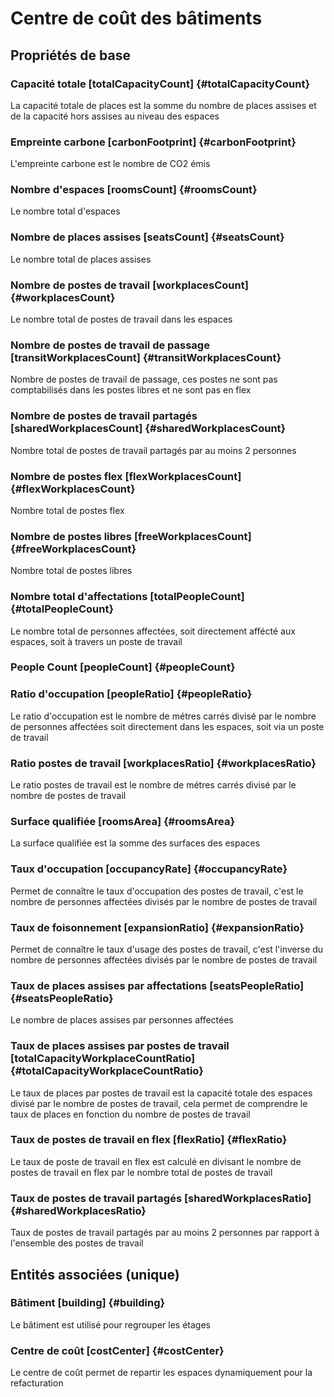 # Centre de coût des bâtiments
<!--- THIS FILE IS GENERATED PLEASE DO NOT EDIT IT DIRECTLY --->



## Propriétés de base

### Capacité totale [totalCapacityCount] {#totalCapacityCount}
        
La capacité totale de places est la somme du nombre de places assises et de la capacité hors assises au niveau des espaces
### Empreinte carbone [carbonFootprint] {#carbonFootprint}
        
L'empreinte carbone est le nombre de CO2 émis
### Nombre d'espaces [roomsCount] {#roomsCount}
        
Le nombre total d'espaces
### Nombre de places assises [seatsCount] {#seatsCount}
        
Le nombre total de places assises
### Nombre de postes de travail [workplacesCount] {#workplacesCount}
        
Le nombre total de postes de travail dans les espaces
### Nombre de postes de travail de passage [transitWorkplacesCount] {#transitWorkplacesCount}
        
Nombre de postes de travail de passage, ces postes ne sont pas comptabilisés dans les postes libres et ne sont pas en flex
### Nombre de postes de travail partagés [sharedWorkplacesCount] {#sharedWorkplacesCount}
        
Nombre total de postes de travail partagés par au moins 2 personnes
### Nombre de postes flex [flexWorkplacesCount] {#flexWorkplacesCount}
        
Nombre total de postes flex
### Nombre de postes libres [freeWorkplacesCount] {#freeWorkplacesCount}
        
Nombre total de postes libres
### Nombre total d'affectations [totalPeopleCount] {#totalPeopleCount}
        
Le nombre total de personnes affectées, soit directement affécté aux espaces, soit à travers un poste de travail
### People Count [peopleCount] {#peopleCount}
        

### Ratio d'occupation [peopleRatio] {#peopleRatio}
        
Le ratio d'occupation est le nombre de métres carrés divisé par le nombre de personnes affectées soit directement dans les espaces, soit via un poste de travail
### Ratio postes de travail [workplacesRatio] {#workplacesRatio}
        
Le ratio postes de travail est le nombre de métres carrés divisé par le nombre de postes de travail
### Surface qualifiée [roomsArea] {#roomsArea}
        
La surface qualifiée est la somme des surfaces des espaces
### Taux d'occupation [occupancyRate] {#occupancyRate}
        
Permet de connaître le taux d'occupation des postes de travail, c'est le nombre de personnes affectées divisés par le nombre de postes de travail
### Taux de foisonnement [expansionRatio] {#expansionRatio}
        
Permet de connaître le taux d'usage des postes de travail, c'est l'inverse du nombre de personnes affectées divisés par le nombre de postes de travail
### Taux de places assises par affectations [seatsPeopleRatio] {#seatsPeopleRatio}
        
Le nombre de places assises par personnes affectées
### Taux de places assises par postes de travail [totalCapacityWorkplaceCountRatio] {#totalCapacityWorkplaceCountRatio}
        
Le taux de places par postes de travail est la capacité totale des espaces divisé par le nombre de postes de travail, cela permet de comprendre le taux de places en fonction du nombre de postes de travail
### Taux de postes de travail en flex [flexRatio] {#flexRatio}
        
Le taux de poste de travail en flex est calculé en divisant le nombre de postes de travail en flex par le nombre total de postes de travail
### Taux de postes de travail partagés [sharedWorkplacesRatio] {#sharedWorkplacesRatio}
        
Taux de postes de travail partagés par au moins 2 personnes par rapport à l'ensemble des postes de travail

## Entités associées (unique)

### Bâtiment [building] {#building}
        
Le bâtiment est utilisé pour regrouper les étages
### Centre de coût [costCenter] {#costCenter}
        
Le centre de coût permet de repartir les espaces dynamiquement pour la refacturation




